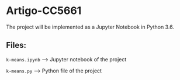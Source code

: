 # Artigo-CC5661

The project will be implemented as a Jupyter Notebook in Python 3.6.

## Files:
`k-means.ipynb` --> Jupyter notebook of the project

`k-means.py` --> Python file of the project
